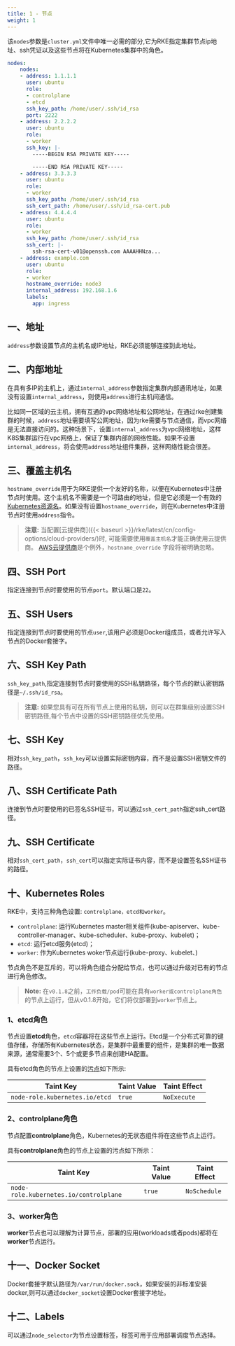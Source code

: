```yaml
---
title: 1 - 节点
weight: 1
---
```


该`nodes`参数是`cluster.yml`文件中唯一必需的部分,它为RKE指定集群节点ip地址、ssh凭证以及这些节点将在Kubernetes集群中的角色。

```yaml
nodes:
    nodes:
    - address: 1.1.1.1
      user: ubuntu
      role:
      - controlplane
      - etcd
      ssh_key_path: /home/user/.ssh/id_rsa
      port: 2222
    - address: 2.2.2.2
      user: ubuntu
      role:
      - worker
      ssh_key: |-
        -----BEGIN RSA PRIVATE KEY-----

        -----END RSA PRIVATE KEY-----
    - address: 3.3.3.3
      user: ubuntu
      role:
      - worker
      ssh_key_path: /home/user/.ssh/id_rsa
      ssh_cert_path: /home/user/.ssh/id_rsa-cert.pub
    - address: 4.4.4.4
      user: ubuntu
      role:
      - worker
      ssh_key_path: /home/user/.ssh/id_rsa
      ssh_cert: |-
        ssh-rsa-cert-v01@openssh.com AAAAHHNza...
    - address: example.com
      user: ubuntu
      role:
      - worker
      hostname_override: node3
      internal_address: 192.168.1.6
      labels:
        app: ingress
```

## 一、地址

`address`参数设置节点的主机名或IP地址，RKE必须能够连接到此地址。

## 二、内部地址

在具有多IP的主机上，通过`internal_address`参数指定集群内部通讯地址，如果没有设置`internal_address`，则使用`address`进行主机间通信。

比如同一区域的云主机，拥有互通的vpc网络地址和公网地址，在通过rke创建集群的时候，`address`地址需要填写公网地址，因为rke需要与节点通信，而vpc网络是无法直接访问的。这种场景下，设置`internal_address`为vpc网络地址，这样K8S集群运行在vpc网络上，保证了集群内部的网络性能。如果不设置`internal_address`，将会使用`address`地址组件集群，这样网络性能会很差。

## 三、覆盖主机名

`hostname_override`用于为RKE提供一个友好的名称，以便在Kubernetes中注册节点时使用。这个主机名不需要是一个可路由的地址，但是它必须是一个有效的[Kubernetes资源名](https://kubernetes.io/docs/concepts/overview/working-with-objects/names/#names)。如果没有设置`hostname_override`，则在Kubernetes中注册节点时使用`address`指令。

> **注意:** 当配置[云提供商]({{< baseurl >}}/rke/latest/cn/config-options/cloud-providers/)时, 可能需要使用`覆盖主机名`才能正确使用云提供商。 [AWS云提供商](https://kubernetes.io/docs/concepts/cluster-administration/cloud-providers/#aws)是个例外，`hostname_override` 字段将被明确忽略。

## 四、SSH Port

指定连接到节点时要使用的节点`port`。默认端口是`22`。

## 五、SSH Users

指定连接到节点时要使用的节点`user`,该用户必须是Docker组成员，或者允许写入节点的Docker套接字。

## 六、SSH Key Path

`ssh_key_path`,指定连接到节点时要使用的SSH私钥路径，每个节点的默认密钥路径是`~/.ssh/id_rsa`。

> **注意:** 如果您具有可在所有节点上使用的私钥，则可以在群集级别设置SSH密钥路径,每个节点中设置的SSH密钥路径优先使用。

## 七、SSH Key

相对`ssh_key_path`，`ssh_key`可以设置实际密钥内容，而不是设置SSH密钥文件的路径。

## 八、SSH Certificate Path

连接到节点时要使用的已签名SSH证书，可以通过`ssh_cert_path`指定ssh_cert路径。

## 九、SSH Certificate

相对`ssh_cert_path`，`ssh_cert`可以指定实际证书内容，而不是设置签名SSH证书的路径。

## 十、Kubernetes Roles

RKE中，支持三种角色设置: `controlplane，etcd和worker`。

- `controlplane`: 运行Kubernetes master相关组件(kube-apiserver、kube-controller-manager、kube-scheduler、kube-proxy、kubelet)；
- `etcd`: 运行etcd服务(etcd)；
- `worker`: 作为Kubernetes woker节点运行(kube-proxy、kubelet、)

节点角色不是互斥的，可以将角色组合分配给节点，也可以通过升级对已有的节点进行角色修改。

> **Note:** 在`v0.1.8`之前，`工作负载/pod`可能在具有`worker或controlplane角色`的节点上运行，但从v0.1.8开始，它们将仅部署到`worker`节点上。

### 1、**etcd**角色

节点设置**etcd**角色，`etcd`容器将在这些节点上运行。Etcd是一个分布式可靠的键值存储，存储所有Kubernetes状态，是集群中最重要的组件，是集群的唯一数据来源，通常需要3个、5个或更多节点来创建HA配置。

具有etcd角色的节点上设置的[污点](https://kubernetes.io/docs/concepts/configuration/taint-and-toleration/)如下所示:

Taint Key                              | Taint Value  | Taint Effect
---------------------------------------|--------------|--------------
`node-role.kubernetes.io/etcd`         | `true`       | `NoExecute`

### 2、**controlplane**角色

节点配置**controlplane**角色，Kubernetes的无状态组件将在这些节点上运行。

具有**controlplane**角色的节点上设置的污点如下所示：

Taint Key                              | Taint Value  | Taint Effect
---------------------------------------|--------------|--------------
`node-role.kubernetes.io/controlplane` | `true`       | `NoSchedule`

### 3、**worker**角色

**worker**节点也可以理解为计算节点，部署的应用(workloads或者pods)都将在**worker**节点运行。

## 十一、Docker Socket

Docker套接字默认路径为`/var/run/docker.sock`，如果安装的非标准安装docker,则可以通过`docker_socket`设置Docker套接字地址。

## 十二、Labels

可以通过`node_selector`为节点设置标签，标签可用于应用部署调度节点选择。